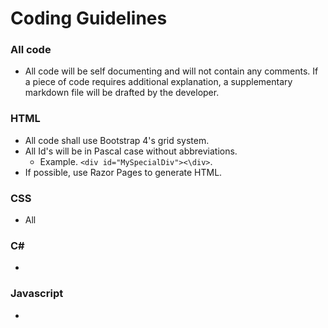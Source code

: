 # **Coding Guidelines**
### All code
- All code will be self documenting and will not contain any comments. If a piece of code requires additional explanation, a supplementary markdown file will be drafted by the developer.

### HTML
- All code shall use Bootstrap 4's grid system.
- All Id's will be in Pascal case without abbreviations.
    - Example. ```<div id="MySpecialDiv"><\div>```.
- If possible, use Razor Pages to generate HTML.

### CSS
- All 

### C#
 -

### Javascript
- 